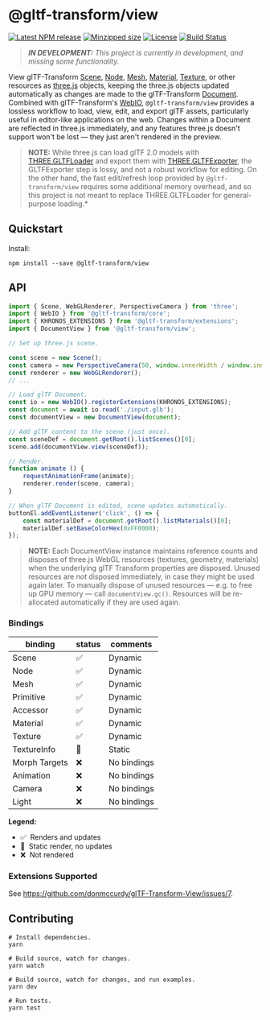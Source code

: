# @gltf-transform/view

[![Latest NPM release](https://img.shields.io/npm/v/@gltf-transform/view.svg)](https://www.npmjs.com/package/@gltf-transform/view)
[![Minzipped size](https://badgen.net/bundlephobia/minzip/@gltf-transform/view)](https://bundlephobia.com/result?p=@gltf-transform/view)
[![License](https://img.shields.io/badge/license-MIT-007ec6.svg)](https://github.com/donmccurdy/glTF-Transform-Render/blob/main/LICENSE)
[![Build Status](https://github.com/donmccurdy/glTF-Transform-View/workflows/build/badge.svg?branch=main&event=push)](https://github.com/donmccurdy/glTF-Transform-View/actions?query=workflow%3Abuild)

> _**IN DEVELOPMENT:** This project is currently in development, and missing some functionality._

View glTF-Transform [Scene](https://gltf-transform.donmccurdy.com/classes/scene.html),
[Node](https://gltf-transform.donmccurdy.com/classes/node.html),
[Mesh](https://gltf-transform.donmccurdy.com/classes/mesh.html),
[Material](https://gltf-transform.donmccurdy.com/classes/material.html),
[Texture](https://gltf-transform.donmccurdy.com/classes/material.html),
or other resources as [three.js](https://threejs.org/) objects,
keeping the three.js objects updated automatically as changes are made to the glTF-Transform
[Document](https://gltf-transform.donmccurdy.com/classes/document.html). Combined with
glTF-Transform's [WebIO](https://gltf-transform.donmccurdy.com/classes/core.platformio.html),
`@gltf-transform/view` provides a lossless workflow to load, view, edit, and export glTF assets,
particularly useful in editor-like applications on the web. Changes within a Document are reflected
in three.js immediately, and any features three.js doesn't support won't be lost — they just aren't rendered
in the preview.

> **NOTE:** While three.js can load glTF 2.0 models with [THREE.GLTFLoader](https://threejs.org/docs/index.html#examples/en/loaders/GLTFLoader)
> and export them with [THREE.GLTFExporter](https://threejs.org/docs/index.html#examples/en/loaders/GLTFExporter),
> the GLTFExporter step is lossy, and not a robust workflow for editing. On the other hand, the
> fast edit/refresh loop provided by `@gltf-transform/view` requires some additional memory overhead,
> and so this project is not meant to replace THREE.GLTFLoader for general-purpose loading.*

## Quickstart

Install:

```
npm install --save @gltf-transform/view
```

## API

```typescript
import { Scene, WebGLRenderer, PerspectiveCamera } from 'three';
import { WebIO } from '@gltf-transform/core';
import { KHRONOS_EXTENSIONS } from '@gltf-transform/extensions';
import { DocumentView } from '@gltf-transform/view';

// Set up three.js scene.

const scene = new Scene();
const camera = new PerspectiveCamera(50, window.innerWidth / window.innerHeight, .1, 100);
const renderer = new WebGLRenderer();
// ...

// Load glTF Document.
const io = new WebIO().registerExtensions(KHRONOS_EXTENSIONS);
const document = await io.read('./input.glb');
const documentView = new DocumentView(document);

// Add glTF content to the scene (just once).
const sceneDef = document.getRoot().listScenes()[0];
scene.add(documentView.view(sceneDef));

// Render.
function animate () {
	requestAnimationFrame(animate);
	renderer.render(scene, camera);
}

// When glTF Document is edited, scene updates automatically.
buttonEl.addEventListener('click', () => {
	const materialDef = document.getRoot().listMaterials()[0];
	materialDef.setBaseColorHex(0xFF0000);
});
```

> **NOTE:** Each DocumentView instance maintains reference counts and disposes of three.js WebGL
> resources (textures, geometry, materials) when the underlying glTF Transform properties are
> disposed. Unused resources are *not* disposed immediately, in case they might be used again later.
> To manually dispose of unused resources — e.g. to free up GPU memory — call  `documentView.gc()`.
> Resources will be re-allocated automatically if they are used again.

### Bindings

| binding       | status | comments    |
|---------------|--------|-------------|
| Scene         | ✅      | Dynamic     |
| Node          | ✅      | Dynamic     |
| Mesh          | ✅      | Dynamic     |
| Primitive     | ✅      | Dynamic     |
| Accessor      | ✅      | Dynamic     |
| Material      | ✅      | Dynamic     |
| Texture       | ✅      | Dynamic     |
| TextureInfo   | 🚧     | Static      |
| Morph Targets | ❌      | No bindings |
| Animation     | ❌      | No bindings |
| Camera        | ❌      | No bindings |
| Light         | ❌      | No bindings |

**Legend:**

- ✅&nbsp;&nbsp;Renders and updates
- 🚧&nbsp;&nbsp;Static render, no updates
- ❌&nbsp;&nbsp;Not rendered

### Extensions Supported

See https://github.com/donmccurdy/glTF-Transform-View/issues/7.

## Contributing

```shell
# Install dependencies.
yarn

# Build source, watch for changes.
yarn watch

# Build source, watch for changes, and run examples.
yarn dev

# Run tests.
yarn test
```
